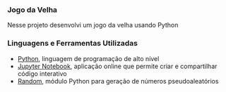 ### Jogo da Velha

Nesse projeto desenvolvi um jogo da velha usando Python

### Linguagens e Ferramentas Utilizadas

* [Python](https://docs.python.org/pt-br/3/tutorial/), linguagem de programação de alto nível
* [Jupyter Notebook](https://jupyter.org/), aplicação online que permite criar e compartilhar código interativo 
* [Random](https://pypi.org/project/Faker/), módulo Python para geração de números pseudoaleatórios 

